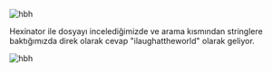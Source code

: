 ![hbh](https://raw.githubusercontent.com/C10ud-0/ctf/master/hellboundhackers/stega/6/stegano6.bmp)

Hexinator ile dosyayı incelediğimizde ve arama kısmından stringlere baktığımızda direk olarak cevap "ilaughattheworld" olarak geliyor.


![hbh](https://raw.githubusercontent.com/C10ud-0/ctf/master/hellboundhackers/stega/6/6.png)
